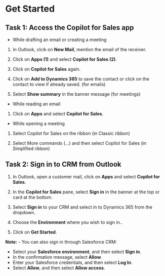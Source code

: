 # Get Started

## Task 1: Access the Copilot for Sales app

- While drafting an email or creating a meeting

1. In Outlook, clcik on **New Mail**, mention the email of the receiver.

1. Click on **Apps (1)** and select **Copilot for Sales (2)**.

1. Click on **Copilot for Sales** again.
   
1. Click on **Add to Dynamics 365** to save the contact or click on the contact to view if already saved. (for emails)

1. Select **Show summary** in the banner message (for meetings)

- While reading an email

1. Click on **Apps** and select **Copilot for Sales**.

- While opening a meeting

1. Select Copilot for Sales on the ribbon (in Classic ribbon)

1. Select More commands (...) and then select Copilot for Sales (in Simplified ribbon)

## Task 2: Sign in to CRM from Outlook

1. In Outlook, open a customer mail, click on **Apps** and select **Copilot for Sales**.
   
1. In the **Copilot for Sales** pane, select **Sign in** in the banner at the top or card at the bottom.

1. Select **Sign in** to your CRM and select in to Dynamics 365 from the dropdown.

1. Choose the **Environment** where you wish to sign in..

1. Click on **Get Started**.
   
**Note:** - You can also sign in through Salesforce CRM: <br>
- Select your **Salesforce environment**, and then select **Sign in**. <br> 
- In the confirmation message, select **Allow**.
- Enter your Salesforce credentials, and then select **Log In**. <br> 
- Select **Allow**, and then select **Allow access**.
